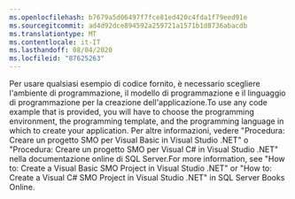 ```yaml
---
ms.openlocfilehash: b7679a5d06497f7fce81ed420c4fda1f79eed91e
ms.sourcegitcommit: ad4d92dce894592a259721a1571b1d8736abacdb
ms.translationtype: MT
ms.contentlocale: it-IT
ms.lasthandoff: 08/04/2020
ms.locfileid: "87625263"
---
```

<span data-ttu-id="0171a-101">Per usare qualsiasi esempio di codice fornito, è necessario scegliere l'ambiente di programmazione, il modello di programmazione e il linguaggio di programmazione per la creazione dell'applicazione.</span><span class="sxs-lookup"><span data-stu-id="0171a-101">To use any code example that is provided, you will have to choose the programming environment, the programming template, and the programming language in which to create your application.</span></span> <span data-ttu-id="0171a-102">Per altre informazioni, vedere "Procedura: Creare un progetto SMO per Visual Basic in Visual Studio .NET" o "Procedura: Creare un progetto SMO per Visual C\# in Visual Studio .NET" nella documentazione online di SQL Server.</span><span class="sxs-lookup"><span data-stu-id="0171a-102">For more information, see "How to: Create a Visual Basic SMO Project in Visual Studio .NET" or "How to: Create a Visual C\# SMO Project in Visual Studio .NET" in SQL Server Books Online.</span></span>
